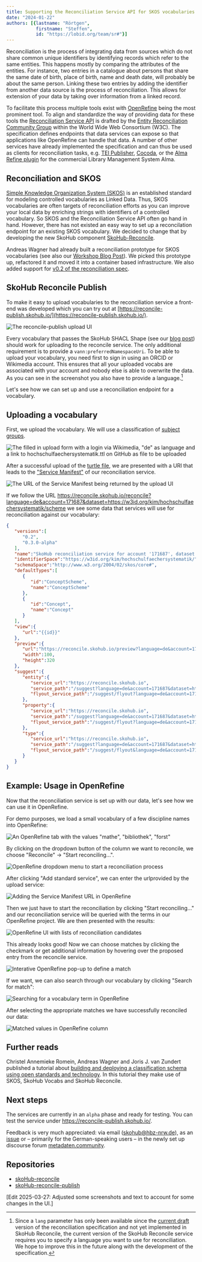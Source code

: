 ```yaml
---
title: Supporting the Reconciliation Service API for SKOS vocabularies
date: "2024-01-22"
authors: [{lastname: "Rörtgen",
           firstname: "Steffen",
           id: "https://lobid.org/team/sr#"}]
---
```


Reconciliation is the process of integrating data from sources which do not share common unique identifiers by identifying records which refer to the same entities.
This happens mostly by comparing the attributes of the entities.
For instance, two entries in a catalogue about persons that share the same date of birth, place of birth, name and death date, will probably be about the same person.
Linking these two entries by adding the identifier from another data source is the process of reconciliation. This allows for extension of your data by taking over information from a linked record.

To facilitate this process multiple tools exist with [OpenRefine](https://openrefine.org/) being the most prominent tool.
To align and standardize the way of providing data for these tools the [Reconciliation Service API](https://reconciliation-api.github.io/specs/draft/) is drafted by the [Entity Reconciliation Community Group](https://www.w3.org/community/reconciliation/) within the World Wide Web Consortium (W3C).
The specification defines endpoints that data services can expose so that applications like OpenRefine can handle that data.
A number of other services have already implemented the specification and can thus be used as clients for reconciliation tasks, e.g. [TEI Publisher](https://teipublisher.com/), [Cocoda](https://coli-conc.gbv.de/cocoda/), or the [Alma Refine plugin](https://developers.exlibrisgroup.com/appcenter/alma-refine/) for the commercial Library Management System Alma.

## Reconciliation and SKOS

[Simple Knowledge Organization System (SKOS)](https://www.w3.org/TR/skos-reference/) is an established standard for modeling controlled vocabularies as Linked Data. Thus, SKOS vocabularies are often targets of reconciliation efforts as you can improve your local data by enriching strings with identifiers of a controlled vocabulary. So SKOS and the Reconciliation Service API often go hand in hand. However, there has not existed an easy way to set up a reconcilation endpoint for an existing SKOS vocabulary. We decided to change that by developing the new SkoHub component [SkoHub-Reconcile](https://github.com/skohub-io/skohub-reconcile).

Andreas Wagner had already built a reconciliation prototype for SKOS vocabularies (see also our [Workshop Blog Post](https://blog.skohub.io/2022-12-19-workshop-summary/)).
We picked this prototype up, refactored it and moved it into a container based infrastructure.
We also added support for [v0.2 of the reconciliation spec](https://www.w3.org/community/reports/reconciliation/CG-FINAL-specs-0.2-20230410/).

## SkoHub Reconcile Publish

To make it easy to upload vocabularies to the reconciliation service a front-end was developed which you can try out at [https://reconcile-publish.skohub.io/](https://reconcile-publish.skohub.io/).

![The reconcile-publish upload UI](./reconcile-publish.png)

Every vocabulary that passes the SkoHub SHACL Shape (see our [blog post](https://blog.skohub.io/2023-11-22-shacl-shape/)) should work for uploading to the reconcile service.
The only additional requirement is to provide a `vann:preferredNamespaceUri`.
To be able to upload your vocabulary, you need first to sign in using an ORCID or Wikimedia account. This ensures that all your uploaded vocabs are associated with your account and nobody else is able to overwrite the data.
As you can see in the screenshot you also have to provide a language.[^1]

Let's see how we can set up and use a reconciliation endpoint for a vocabulary.

## Uploading a vocabulary

First, we upload the vocabulary.
We will use a classification of [subject groups](https://w3id.org/kim/hochschulfaechersystematik/scheme).

![The filled in upload form with a login via Wikimedia, "de" as language  and a link to hochschulfaechersystematik.ttl on GitHub as file to be uploaded](./upload.png)

After a successful upload of the [turtle file](https://raw.githubusercontent.com/dini-ag-kim/hochschulfaechersystematik/master/hochschulfaechersystematik.ttl), we are presented with a URI that leads to the ["Service Manifest"](https://reconciliation-api.github.io/specs/draft/#service-manifest) of our reconciliation service.

![The URL of the Service Manifest being returned by the upload UI](./upload-success.png)

If we follow the URL <https://reconcile.skohub.io/reconcile?language=de&account=171687&dataset=https://w3id.org/kim/hochschulfaechersystematik/scheme> we see some data that services will use for reconciliation against our vocabulary:

```json
{
   "versions":[
      "0.2",
      "0.3.0-alpha"
   ],
   "name":"SkoHub reconciliation service for account '171687', dataset 'https://w3id.org/kim/hochschulfaechersystematik/scheme'",
   "identifierSpace":"https://w3id.org/kim/hochschulfaechersystematik/",
   "schemaSpace":"http://www.w3.org/2004/02/skos/core#",
   "defaultTypes":[
      {
         "id":"ConceptScheme",
         "name":"ConceptScheme"
      },
      {
         "id":"Concept",
         "name":"Concept"
      }
   ],
   "view":{
      "url":"{{id}}"
   },
   "preview":{
      "url":"https://reconcile.skohub.io/preview?language=de&account=171687&dataset=https://w3id.org/kim/hochschulfaechersystematik/scheme&id={{id}}",
      "width":100,
      "height":320
   },
   "suggest":{
      "entity":{
         "service_url":"https://reconcile.skohub.io",
         "service_path":"/suggest?language=de&account=171687&dataset=https://w3id.org/kim/hochschulfaechersystematik/scheme&service=entity",
         "flyout_service_path":"/suggest/flyout?language=de&account=171687&dataset=https://w3id.org/kim/hochschulfaechersystematik/scheme&id=${id}"
      },
      "property":{
         "service_url":"https://reconcile.skohub.io",
         "service_path":"/suggest?language=de&account=171687&dataset=https://w3id.org/kim/hochschulfaechersystematik/scheme&service=property",
         "flyout_service_path":"/suggest/flyout?language=de&account=171687&dataset=https://w3id.org/kim/hochschulfaechersystematik/scheme&id=${id}"
      },
      "type":{
         "service_url":"https://reconcile.skohub.io",
         "service_path":"/suggest?language=de&account=171687&dataset=https://w3id.org/kim/hochschulfaechersystematik/scheme&service=property",
         "flyout_service_path":"/suggest/flyout&language=de&account=171687&dataset=https://w3id.org/kim/hochschulfaechersystematik/scheme&id=${id}"
      }
   }
}
```

## Example: Usage in OpenRefine

Now that the reconciliation service is set up with our data, let's see how we can use it in OpenRefine.

For demo purposes, we load a small vocabulary of a few discipline names into OpenRefine:

![An OpenRefine tab with the values "mathe", "bibliothek", "forst"](./or1.png)

By clicking on the dropdown button of the column we want to reconcile, we choose "Reconcile" -> "Start reconciling...".

![OpenRefine dropdown menu to start a reconciliation process](./or2.png)

After clicking "Add standard service", we can enter the urlprovided by the upload service:

![Adding the Service Manifest URL in OpenRefine](./or03.png)

Then we just have to start the reconciliation by clicking "Start reconciling..." and our reconciliation service will be queried with the terms in our OpenRefine project.
We are then presented with the results:

![OpenRefine UI with lists of reconciliation candidates](./or4.png)

This already looks good!
Now we can choose matches by clicking the checkmark or get additional information by hovering over the proposed entry from the reconcile service.

![Interative OpenRefine pop-up to define a match](./or5.png)

If we want, we can also search through our vocabulary by clicking "Search for match":

![Searching for a vocabulary term in OpenRefine](./or6.png)

After selecting the appropriate matches we have successfully reconciled our data:

![Matched values in OpenRefine column](./or7.png)


## Further reads

Christel Annemieke Romein, Andreas Wagner and Joris J. van Zundert published a tutorial about [building and deploying a classification schema using open standards and technology](https://doi.org/10.21825/dlh.85751).
In this tutorial they make use of SKOS, SkoHub Vocabs and SkoHub Reconcile.

## Next steps

The services are currently in an `alpha` phase and ready for testing.
You can test the service under <https://reconcile-publish.skohub.io/>.

Feedback is very much appreciated: via email (skohub@hbz-nrw.de), as an [issue](https://github.com/skohub-io/skohub-reconcile/issues) or – primarily for the German-speaking users – in the newly set up discourse forum [metadaten.community](https://metadaten.community/c/software-und-tools/skohub/9).

## Repositories

- [skoHub-reconcile](https://github.com/skohub-io/skohub-reconcile/)
- [skoHub-reconcile-publish](https://github.com/skohub-io/skohub-reconcile-publish/)

\[Edit 2025-03-27: Adjusted some screenshots and text to account for some changes in the UI.\]

[^1]: Since a `lang` parameter has only been available since the [current draft](https://reconciliation-api.github.io/specs/draft/#service-manifest) version of the reconciliation specification and not yet implemented in SkoHub Reconcile, the current version of the SkoHub Reconcile service requires you to specify a language you want to use for reconciliation. We hope to improve this in the future along with the development of the specification.
